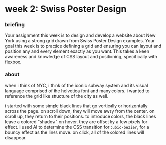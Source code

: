 # week 2: Swiss Poster Design
### briefing
Your assignment this week is to design and develop a website about New York using a strong grid drawn from Swiss Poster Design examples.
Your goal this week is to practice defining a grid and ensuring you can layout and position any and every element exactly as you want. This takes a keen awareness and knowledge of CSS layout and positioning, specifically with flexbox.

### about
when i think of NYC, i think of the iconic subway system and its visual language comprised of the helvetica font and many colors. i wanted to reference the grid like structure of the city as well.

i started with some simple black lines that go vertically or horizontally across the page. on scroll down, they will move away from the center. on scroll up, they return to their positions.
to introduce colors, the black lines leave a colored "shadow" on hover. they are offset by a few pixels for effect. i used AI to determine the CSS transition for ```cubic-bezier```, for a bouncy effect as the lines move.
on click, all of the colored lines will disappear.

